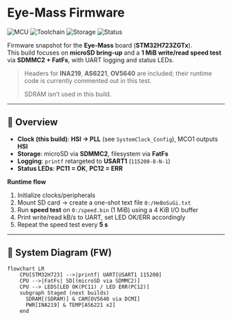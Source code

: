 # Eye-Mass Firmware

![MCU](https://img.shields.io/badge/MCU-STM32H723-1f6feb?style=flat-square&logo=stmicroelectronics&logoColor=white)
![Toolchain](https://img.shields.io/badge/Toolchain-STM32CubeIDE-0ea5e9?style=flat-square&logo=eclipseide&logoColor=white)
![Storage](https://img.shields.io/badge/Storage-SDMMC2%20%2B%20FatFs-10b981?style=flat-square)
![Status](https://img.shields.io/badge/Status-WIP-f59e0b?style=flat-square)

Firmware snapshot for the **Eye-Mass** board (**STM32H723ZGTx**).  
This build focuses on **microSD bring-up** and a **1 MiB write/read speed test** via **SDMMC2 + FatFs**, with UART logging and status LEDs.

> Headers for **INA219**, **AS6221**, **OV5640** are included; their runtime code is currently commented out in this test.
>
> SDRAM isn’t used in this build.

---

## 🔎 Overview

- **Clock (this build)**: **HSI → PLL** (see `SystemClock_Config`), MCO1 outputs **HSI**  
- **Storage**: microSD via **SDMMC2**, filesystem via **FatFs**  
- **Logging**: `printf` retargeted to **USART1** (`115200-8-N-1`)  
- **Status LEDs**: **PC11 = OK**, **PC12 = ERR**

**Runtime flow**
1. Initialize clocks/peripherals  
2. Mount SD card → create a one-shot text file `0:/HeBoSuGi.txt`  
3. Run **speed test** on `0:/speed.bin` (1 MiB) using a 4 KiB I/O buffer  
4. Print write/read kB/s to UART, set LED OK/ERR accordingly  
5. Repeat the speed test every **5 s**

---

## 🧭 System Diagram (FW)

```mermaid
flowchart LR
    CPU[STM32H723] -->|printf| UART[USART1 115200]
    CPU -->|FatFs| SD[(microSD via SDMMC2)]
    CPU --> LEDS[LED OK(PC11) / LED ERR(PC12)]
    subgraph Staged (next builds)
      SDRAM[(SDRAM)] & CAM[OV5640 via DCMI]
      PWR[INA219] & TEMP[AS6221 x2]
    end
